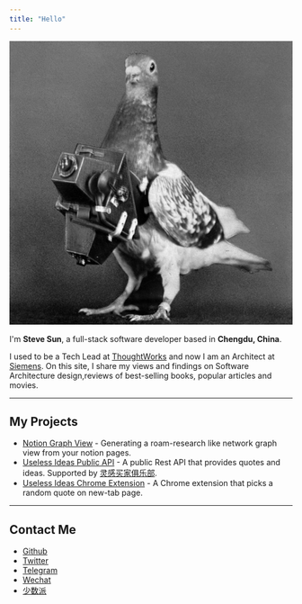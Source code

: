 ```yaml
---
title: "Hello"
---
```


![%profile%](/images/g.png)

I'm **Steve Sun**, a full-stack software developer based in **Chengdu, China**.

I used to be a Tech Lead at [ThoughtWorks](https://www.thoughtworks.com/) and now I am an Architect at [Siemens](https://www.siemens.com/). On this site, I share my views and findings on Software Architecture design,reviews of best-selling books, popular articles and movies.

---

## My Projects

- [Notion Graph View](https://github.com/stevedsun/notion-graph-view) - Generating a roam-research like network graph view from your notion pages.
- [Useless Ideas Public API](https://q24.io/useless) - A public Rest API that provides quotes and ideas. Supported by [灵感买家俱乐部](https://club.q24.io/).
- [Useless Ideas Chrome Extension](https://github.com/stevedsun/useless-idea-chrome-extension) - A Chrome extension that picks a random quote on new-tab page.

---

## Contact Me

- [Github](https://github.com/stevedsun)
- [Twitter](https://twitter.com/way2steve)
- [Telegram](https://t.me/poorRideoReception)
- [Wechat](https://mp.weixin.qq.com/s/zSNl-n4B9l9wyZYGVcnVJw)
- [少数派](https://sspai.com/u/radiowave/overview)

